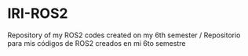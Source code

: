 # IRI-ROS2
Repository of my ROS2 codes created on my 6th semester / Repositorio para mis códigos de ROS2 creados en mi 6to semestre
